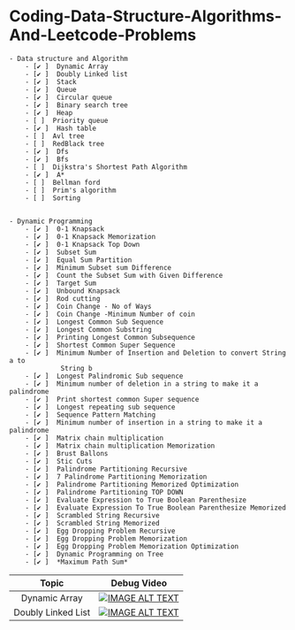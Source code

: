 # Coding-Data-Structure-Algorithms-And-Leetcode-Problems


    - Data structure and Algorithm
        - [✔ ]  Dynamic Array 
        - [✔ ]  Doubly Linked list
        - [✔ ]  Stack
        - [✔ ]  Queue
        - [✔ ]  Circular queue
        - [✔ ]  Binary search tree
        - [✔ ]  Heap
        - [ ]  Priority queue
        - [✔ ]  Hash table
        - [ ]  Avl tree
        - [ ]  RedBlack tree
        - [✔ ]  Dfs
        - [✔ ]  Bfs
        - [ ]  Dijkstra's Shortest Path Algorithm
        - [✔ ]  A*
        - [ ]  Bellman ford
        - [ ]  Prim's algorithm
        - [ ]  Sorting
        

    - Dynamic Programming
        - [✔ ]  0-1 Knapsack
        - [✔ ]  0-1 Knapsack Memorization
        - [✔ ]  0-1 Knapsack Top Down
        - [✔ ]  Subset Sum
        - [✔ ]  Equal Sum Partition
        - [✔ ]  Minimum Subset sum Difference
        - [✔ ]  Count the Subset Sum with Given Difference
        - [✔ ]  Target Sum
        - [✔ ]  Unbound Knapsack
        - [✔ ]  Rod cutting
        - [✔ ]  Coin Change - No of Ways
        - [✔ ]  Coin Change -Minimum Number of coin
        - [✔ ]  Longest Common Sub Sequence
        - [✔ ]  Longest Common Substring
        - [✔ ]  Printing Longest Common Subsequence
        - [✔ ]  Shortest Common Super Sequence
        - [✔ ]  Minimum Number of Insertion and Deletion to convert String a to
                 String b
        - [✔ ]  Longest Palindromic Sub sequence
        - [✔ ]  Minimum number of deletion in a string to make it a palindrome
        - [✔ ]  Print shortest common Super sequence
        - [✔ ]  Longest repeating sub sequence
        - [✔ ]  Sequence Pattern Matching
        - [✔ ]  Minimum number of insertion in a string to make it a palindrome
        - [✔ ]  Matrix chain multiplication
        - [✔ ]  Matrix chain multiplication Memorization
        - [✔ ]  Brust Ballons
        - [✔ ]  Stic Cuts
        - [✔ ]  Palindrome Partitioning Recursive
        - [✔ ]  7 Palindrome Partitioning Memorization
        - [✔ ]  Palindrome Partitioning Memorized Optimization
        - [✔ ]  Palindrome Partitioning TOP DOWN
        - [✔ ]  Evaluate Expression to True Boolean Parenthesize
        - [✔ ]  Evaluate Expression To True Boolean Parenthesize Memorized
        - [✔ ]  Scrambled String Recursive
        - [✔ ]  Scrambled String Memorized
        - [✔ ]  Egg Dropping Problem Recursive
        - [✔ ]  Egg Dropping Problem Memorization
        - [✔ ]  Egg Dropping Problem Memorization Optimization
        - [✔ ]  Dynamic Programming on Tree
        - [✔ ]  *Maximum Path Sum*

| Topic  	|   Debug  Video    |
|:-:	|:-:	|
|  Dynamic Array 	|  [![IMAGE ALT TEXT](http://img.youtube.com/vi/27X_3gCpwAA/0.jpg)](https://youtu.be/27X_3gCpwAA) |
|  Doubly Linked List 	|  [![IMAGE ALT TEXT](http://img.youtube.com/vi/iQtxyY7xE-o/0.jpg)](https://youtu.be/iQtxyY7xE-o) |


